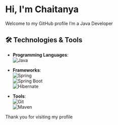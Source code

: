 # Hi, I'm Chaitanya 

Welcome to my GitHub profile I’m a Java Developer

## 🛠️ Technologies & Tools

- **Programming Languages**:  
  ![Java](https://img.shields.io/badge/Java-007396?style=flat-square&logo=java&logoColor=ffffff)  
  

- **Frameworks**:  
  ![Spring](https://img.shields.io/badge/Spring-6DB33F?style=flat-square&logo=spring&logoColor=ffffff)  
  ![Spring Boot](https://img.shields.io/badge/Spring%20Boot-6DB33F?style=flat-square&logo=spring-boot&logoColor=ffffff)  
  ![Hibernate](https://img.shields.io/badge/Hibernate-1F3D23?style=flat-square&logo=hibernate&logoColor=ffffff)

- **Tools**:  
  ![Git](https://img.shields.io/badge/Git-F05032?style=flat-square&logo=git&logoColor=ffffff)  
  ![Maven](https://img.shields.io/badge/Maven-C71A36?style=flat-square&logo=apache-maven&logoColor=ffffff)  
 


Thank you for visiting my profile 
